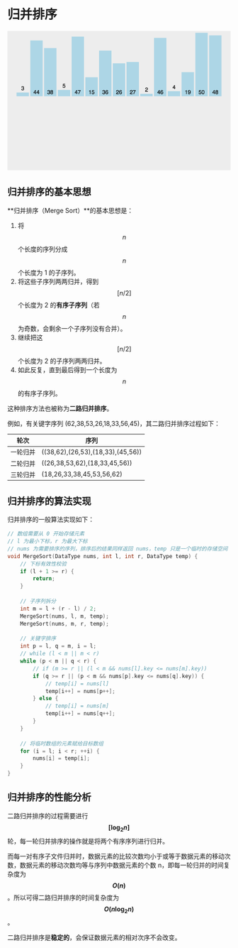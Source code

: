 # 归并排序

<img src="./images/归并排序.gif" style="zoom:67%;" />

## 归并排序的基本思想

**归并排序（Merge Sort）**的基本思想是：

1. 将 $$n$$ 个长度的序列分成 $$n$$ 个长度为 1 的子序列。
2. 将这些子序列两两归并，得到 $$[n/2]$$ 个长度为 2 的**有序子序列**（若 $$n$$ 为奇数，会剩余一个子序列没有合并）。
3. 继续把这 $$[n/2]$$ 个长度为 2 的子序列两两归并。
4. 如此反复，直到最后得到一个长度为 $$n$$ 的有序子序列。

这种排序方法也被称为**二路归并排序**。

例如，有关键字序列 (62,38,53,26,18,33,56,45)，其二路归并排序过程如下：

| 轮次     | 序列                              |
| -------- | --------------------------------- |
| 一轮归并 | ((38,62),(26,53),(18,33),(45,56)) |
| 二轮归并 | ((26,38,53,62),(18,33,45,56))     |
| 三轮归并 | (18,26,33,38,45,53,56,62)         |

## 归并排序的算法实现

归并排序的一般算法实现如下：

```c
// 数组需要从 0 开始存储元素
// l 为最小下标，r 为最大下标
// nums 为需要排序的序列，排序后的结果同样返回 nums，temp 只是一个临时的存储空间
void MergeSort(DataType nums, int l, int r, DataType temp) {
    // 下标有效性校验
	if (l + 1 >= r) {
		return;
	}
    
	// 子序列拆分
	int m = l + (r - l) / 2;
	MergeSort(nums, l, m, temp);
	MergeSort(nums, m, r, temp);
    
	// 关键字排序
	int p = l, q = m, i = l;
    // while (l < m || m < r)
	while (p < m || q < r) {
        // if (m >= r || (l < m && nums[l].key <= nums[m].key))
		if (q >= r || (p < m && nums[p].key <= nums[q].key)) {
            // temp[i] = nums[l]
			temp[i++] = nums[p++];
		} else {
            // temp[i] = nums[m]
			temp[i++] = nums[q++];
		}
	}
    
    // 将临时数组的元素赋给目标数组
	for (i = l; i < r; ++i) {
		nums[i] = temp[i];
	}
}
```

## 归并排序的性能分析

二路归并排序的过程需要进行 **$$[{\log}_{2}n]$$** 轮，每一轮归并排序的操作就是将两个有序序列进行归并。

而每一对有序子文件归并时，数据元素的比较次数均小于或等于数据元素的移动次数，数据元素的移动次数均等与序列中数据元素的个数 n，即每一轮归并的时间复杂度为 **$$O(n)$$**。所以可得二路归并排序的时间复杂度为 **$$O(n{\log}_{2}n)$$**。

二路归并排序是**稳定的**，会保证数据元素的相对次序不会改变。